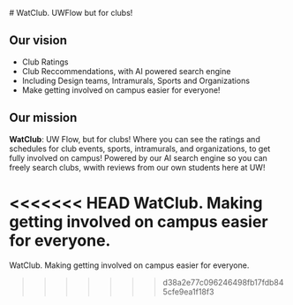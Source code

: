 ﻿﻿# WatClub. UWFlow but for clubs!

## Our vision

- Club Ratings
- Club Reccommendations, with AI powered search engine
- Including Design teams, Intramurals, Sports and Organizations 
- Make getting involved on campus easier for everyone!

## Our mission

**WatClub**: UW Flow, but for clubs! Where you can see the ratings and schedules for club events, sports, intramurals, and organizations, to get fully involved on campus! Powered by our AI search engine so you can freely search clubs, wwith reviews from our own students here at UW!

<<<<<<< HEAD
WatClub. Making getting involved on campus easier for everyone.
=======
WatClub. Making getting involved on campus easier for everyone. 
>>>>>>> d38a2e77c096246498fb17fdb845cfe9ea1f18f3
